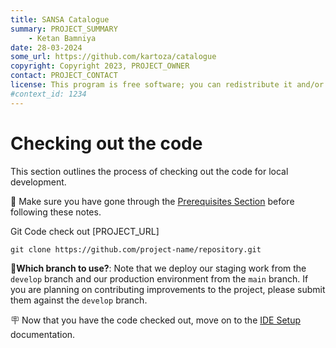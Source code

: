 ```yaml
---
title: SANSA Catalogue
summary: PROJECT_SUMMARY
    - Ketan Bamniya
date: 28-03-2024
some_url: https://github.com/kartoza/catalogue
copyright: Copyright 2023, PROJECT_OWNER
contact: PROJECT_CONTACT
license: This program is free software; you can redistribute it and/or modify it under the terms of the GNU Affero General Public License as published by the Free Software Foundation; either version 3 of the License, or (at your option) any later version.
#context_id: 1234
---
```


# Checking out the code

This section outlines the process of checking out the code for local development.

🚩 Make sure you have gone through the [Prerequisites Section](prerequisites.md) before following these notes.

Git Code check out [PROJECT_URL] <!-- Change this per project -->

```
git clone https://github.com/project-name/repository.git
```
<!-- Change this to project repository -->

📒**Which branch to use?**: Note that we deploy our staging work from the `develop` branch and our production environment from the `main` branch. If you are planning on contributing improvements to the project, please submit them against the `develop` branch.

🪧 Now that you have the code checked out, move on to the [IDE Setup](ide-setup.md) documentation.
